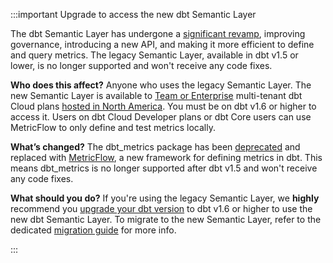:::important Upgrade to access the new dbt Semantic Layer

The dbt Semantic Layer has undergone a [significant revamp](https://www.getdbt.com/blog/dbt-semantic-layer-whats-next/), improving governance, introducing a new API, and making it more efficient to define and query metrics. The legacy Semantic Layer, available in dbt v1.5 or lower, is no longer supported and won't receive any code fixes.

**Who does this affect?** Anyone who uses the legacy Semantic Layer. The new Semantic Layer is available to [Team or Enterprise](https://www.getdbt.com/pricing/) multi-tenant dbt Cloud plans [hosted in North America](/docs/cloud/about-cloud/regions-ip-addresses). You must be on dbt v1.6 or higher to access it. Users on dbt Cloud Developer plans or dbt Core users can use MetricFlow to only define and test metrics locally.

**What’s changed?** The dbt_metrics package has been [deprecated](https://docs.getdbt.com/blog/deprecating-dbt-metrics) and replaced with [MetricFlow](/docs/build/about-metricflow?version=1.6), a new framework for defining metrics in dbt. This means dbt_metrics is no longer supported after dbt v1.5 and won't receive any code fixes.

**What should you do?** If you're using the legacy Semantic Layer, we **highly** recommend you [upgrade your dbt version](/docs/dbt-versions/upgrade-core-in-cloud) to dbt v1.6 or higher to use the new dbt Semantic Layer. To migrate to the new Semantic Layer, refer to the dedicated [migration guide](/guides/migration/sl-migration) for more info.

:::
